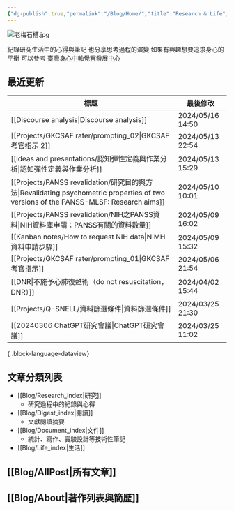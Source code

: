 ```yaml
---
{"dg-publish":true,"permalink":"/Blog/Home/","title":"Research & Life","contentClasses":"cards list-cards","tags":["blog","gardenEntry","gardenEntry","gardenEntry","gardenEntry","gardenEntry","gardenEntry","gardenEntry","gardenEntry","gardenEntry","gardenEntry","gardenEntry","gardenEntry"],"created":"2023-02-16T00:00:00.000Z","updated":"2024-04-11T15:13"}
---
```



![老梅石槽.jpg](/img/user/Blog/images/%E8%80%81%E6%A2%85%E7%9F%B3%E6%A7%BD.jpg)

紀錄研究生活中的心得與筆記
也分享思考過程的演變
如果有興趣想要追求身心的平衡
可以參考 [臺灣身心中軸覺察發展中心](https://bmaa.tw)

## 最近更新

| 標題                                                                                                                                | 最後修改              |
| --------------------------------------------------------------------------------------------------------------------------------- | ----------------- |
| [[Discourse analysis\|Discourse analysis]]                                                                                     | 2024/05/16  14:50 |
| [[Projects/GKCSAF rater/prompting_02\|GKCSAF考官指示 2]]                                                                           | 2024/05/13  22:54 |
| [[ideas and presentations/認知彈性定義與作業分析\|認知彈性定義與作業分析]]                                                                           | 2024/05/13  15:29 |
| [[Projects/PANSS revalidation/研究目的與方法\|Revalidating psychometric properties of two versions of the PANSS-MLSF: Research aims]] | 2024/05/10  10:01 |
| [[Projects/PANSS revalidation/NIH之PANSS資料\|NIH資料庫申請：PANSS有關的資料數量]]                                                             | 2024/05/09  16:02 |
| [[Kanban notes/How to request NIH data\|NIMH資料申請步驟]]                                                                           | 2024/05/09  15:32 |
| [[Projects/GKCSAF rater/prompting_01\|GKCSAF考官指示]]                                                                             | 2024/05/06  21:54 |
| [[DNR\|不施予心肺復甦術（do not resuscitation，DNR）]]                                                                                    | 2024/04/02  15:44 |
| [[Projects/Q-SNELL/資料篩選條件\|資料篩選條件]]                                                                                            | 2024/03/25  21:30 |
| [[20240306 ChatGPT研究會議\|ChatGPT研究會議]]                                                                                          | 2024/03/25  11:02 |

{ .block-language-dataview}

## 文章分類列表

- [[Blog/Research_index\|研究]]
    - 研究過程中的紀錄與心得
- [[Blog/Digest_index\|閱讀]]
    - 文獻閱讀摘要
- [[Blog/Document_index\|文件]]
    - 統計、寫作、實驗設計等技術性筆記
- [[Blog/Life_index\|生活]]

## [[Blog/AllPost\|所有文章]]

## [[Blog/About\|著作列表與簡歷]]
